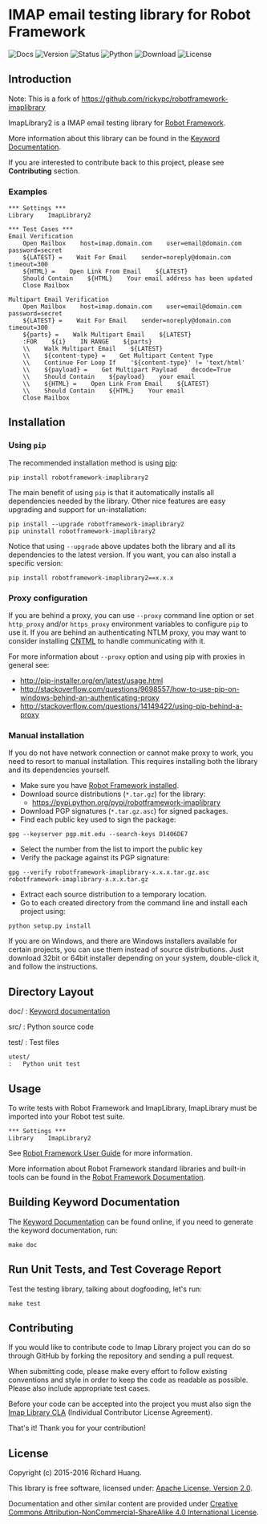 IMAP email testing library for Robot Framework
==============================================

![Docs](https://img.shields.io/badge/docs-latest-brightgreen.svg%0A%20:target:%20https://goo.gl/ntRuxC%0A%20:alt:%20Keyword%20Documentation)
![Version](https://img.shields.io/pypi/v/robotframework-imaplibrary2.svg%0A%20:target:%20https://goo.gl/q66LcA%0A%20:alt:%20Package%20Version)
![Status](https://img.shields.io/pypi/status/robotframework-imaplibrary2.svg%0A%20:target:%20https://goo.gl/q66LcA%0A%20:alt:%20Development%20Status)
![Python](https://img.shields.io/pypi/pyversions/robotframework-imaplibrary2.svg%0A%20:target:%20https://goo.gl/sXzgao%0A%20:alt:%20Python%20Version)
![Download](https://img.shields.io/pypi/dm/robotframework-imaplibrary2.svg%0A%20:target:%20https://goo.gl/q66LcA%0A%20:alt:%20Monthly%20Download)
![License](https://img.shields.io/pypi/l/robotframework-imaplibrary2.svg%0A%20:target:%20https://goo.gl/qpvnnB%0A%20:alt:%20License)

Introduction
------------

Note: This is a fork of
<https://github.com/rickypc/robotframework-imaplibrary>

ImapLibrary2 is a IMAP email testing library for [Robot
Framework](http://goo.gl/lES6WM).

More information about this library can be found in the [Keyword
Documentation](https://lasselindqvist.github.io/robotframework-imaplibrary2/doc/ImapLibrary.html).

If you are interested to contribute back to this project, please see
**Contributing** section.

### Examples

``` {.sourceCode .robotframework}
*** Settings ***
Library    ImapLibrary2

*** Test Cases ***
Email Verification
    Open Mailbox    host=imap.domain.com    user=email@domain.com    password=secret
    ${LATEST} =    Wait For Email    sender=noreply@domain.com    timeout=300
    ${HTML} =    Open Link From Email    ${LATEST}
    Should Contain    ${HTML}    Your email address has been updated
    Close Mailbox

Multipart Email Verification
    Open Mailbox    host=imap.domain.com    user=email@domain.com    password=secret
    ${LATEST} =    Wait For Email    sender=noreply@domain.com    timeout=300
    ${parts} =    Walk Multipart Email    ${LATEST}
    :FOR    ${i}    IN RANGE    ${parts}
    \\    Walk Multipart Email    ${LATEST}
    \\    ${content-type} =    Get Multipart Content Type
    \\    Continue For Loop If    '${content-type}' != 'text/html'
    \\    ${payload} =    Get Multipart Payload    decode=True
    \\    Should Contain    ${payload}    your email
    \\    ${HTML} =    Open Link From Email    ${LATEST}
    \\    Should Contain    ${HTML}    Your email
    Close Mailbox
```

Installation
------------

### Using `pip`

The recommended installation method is using
[pip](http://goo.gl/jlJCPE):

``` {.sourceCode .console}
pip install robotframework-imaplibrary2
```

The main benefit of using `pip` is that it automatically installs all
dependencies needed by the library. Other nice features are easy
upgrading and support for un-installation:

``` {.sourceCode .console}
pip install --upgrade robotframework-imaplibrary2
pip uninstall robotframework-imaplibrary2
```

Notice that using `--upgrade` above updates both the library and all its
dependencies to the latest version. If you want, you can also install a
specific version:

``` {.sourceCode .console}
pip install robotframework-imaplibrary2==x.x.x
```

### Proxy configuration

If you are behind a proxy, you can use `--proxy` command line option or
set `http_proxy` and/or `https_proxy` environment variables to configure
`pip` to use it. If you are behind an authenticating NTLM proxy, you may
want to consider installing [CNTML](http://goo.gl/ukiwSO) to handle
communicating with it.

For more information about `--proxy` option and using pip with proxies
in general see:

-   <http://pip-installer.org/en/latest/usage.html>
-   <http://stackoverflow.com/questions/9698557/how-to-use-pip-on-windows-behind-an-authenticating-proxy>
-   <http://stackoverflow.com/questions/14149422/using-pip-behind-a-proxy>

### Manual installation

If you do not have network connection or cannot make proxy to work, you
need to resort to manual installation. This requires installing both the
library and its dependencies yourself.

-   Make sure you have [Robot Framework
    installed](https://goo.gl/PFbWqM).
-   Download source distributions (`*.tar.gz`) for the library:
    -   <https://pypi.python.org/pypi/robotframework-imaplibrary>
-   Download PGP signatures (`*.tar.gz.asc`) for signed packages.
-   Find each public key used to sign the package:

``` {.sourceCode .console}
gpg --keyserver pgp.mit.edu --search-keys D1406DE7
```

-   Select the number from the list to import the public key
-   Verify the package against its PGP signature:

``` {.sourceCode .console}
gpg --verify robotframework-imaplibrary-x.x.x.tar.gz.asc robotframework-imaplibrary-x.x.x.tar.gz
```

-   Extract each source distribution to a temporary location.
-   Go to each created directory from the command line and install each
    project using:

``` {.sourceCode .console}
python setup.py install
```

If you are on Windows, and there are Windows installers available for
certain projects, you can use them instead of source distributions. Just
download 32bit or 64bit installer depending on your system, double-click
it, and follow the instructions.

Directory Layout
----------------

doc/
:   [Keyword documentation](https://goo.gl/ntRuxC)

src/
:   Python source code

test/
:   Test files

    utest/
    :   Python unit test

Usage
-----

To write tests with Robot Framework and ImapLibrary, ImapLibrary must be
imported into your Robot test suite.

``` {.sourceCode .robotframework}
*** Settings ***
Library    ImapLibrary2
```

See [Robot Framework User Guide](http://goo.gl/Q7dfPB) for more
information.

More information about Robot Framework standard libraries and built-in
tools can be found in the [Robot Framework
Documentation](http://goo.gl/zy53tf).

Building Keyword Documentation
------------------------------

The [Keyword Documentation](https://goo.gl/ntRuxC) can be found online,
if you need to generate the keyword documentation, run:

``` {.sourceCode .console}
make doc
```

Run Unit Tests, and Test Coverage Report
----------------------------------------

Test the testing library, talking about dogfooding, let's run:

``` {.sourceCode .console}
make test
```

Contributing
------------

If you would like to contribute code to Imap Library project you can do
so through GitHub by forking the repository and sending a pull request.

When submitting code, please make every effort to follow existing
conventions and style in order to keep the code as readable as possible.
Please also include appropriate test cases.

Before your code can be accepted into the project you must also sign the
[Imap Library CLA](https://goo.gl/forms/QMyqXJI2LM) (Individual
Contributor License Agreement).

That's it! Thank you for your contribution!

License
-------

Copyright (c) 2015-2016 Richard Huang.

This library is free software, licensed under: [Apache License, Version
2.0](https://goo.gl/qpvnnB).

Documentation and other similar content are provided under [Creative
Commons Attribution-NonCommercial-ShareAlike 4.0 International
License](http://goo.gl/SNw73V).
